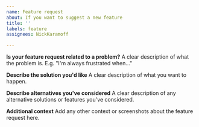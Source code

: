 ```yaml
---
name: Feature request
about: If you want to suggest a new feature
title: ''
labels: feature
assignees: NickKaramoff

---
```


**Is your feature request related to a problem?**
A clear description of what the problem is. E.g. "I'm always frustrated when..."

**Describe the solution you'd like**
A clear description of what you want to happen.

**Describe alternatives you've considered**
A clear description of any alternative solutions or features you've considered.

**Additional context**
Add any other context or screenshots about the feature request here.
